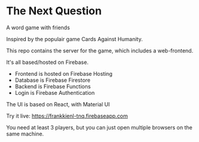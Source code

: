 # The Next Question
A word game with friends

Inspired by the populair game Cards Against Humanity.

This repo contains the server for the game, which includes a web-frontend.

It's all based/hosted on Firebase.
- Frontend is hosted on Firebase Hosting
- Database is Firebase Firestore
- Backend is Firebase Functions
- Login is Firebase Authentication

The UI is based on React, with Material UI

Try it live:
https://frankkienl-tnq.firebaseapp.com

You need at least 3 players, but you can just open multiple browsers on the same machine.
